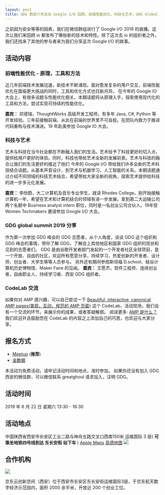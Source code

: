 ```yaml
---
layout: post
title: GDG 西安六月活动 Google I/O 回顾，前端性能优化，科技与艺术，GDG Global Summit 2019 分享
---
```


之前因为安全等等的因素，我们在微信群组进行了 Google I/O 2019 的直播。这次让我们来回顾 io 都发布了哪些新的技术和特性。除了这次去 io 的组织者之外，我们还找来了其他的参与者来为我们分享这次 Google I/O 的故事。

## 活动内容
### 前端性能优化 - 原理，工具和方法
近几年前端技术发展迅速，新技术不断涌现。面对愈发复杂的用户交互，前端性能优化在面临更大挑战的同时，工具和优化方式也日新月异。
在今年的 Google IO 大会上，有很多话题与性能优化相关。本期话题将从原理入手，探索使用现代化的工具和方法，尝试实现可持续的性能优化。

**嘉宾：** 邓德瑞，ThoughtWorks 高级开发工程师。有多年 Java, C#, Python 等开发经验。三年前接触前端，从此在前端的世界里不可自拔。在团队内致力于推进代码重构与技术演进。19 年赴美参加 Google IO 大会。

### 科技与艺术
艺术与科技在当今社会都在不断融入我们的生活。艺术给予了科技更好的切入点，提供给用户更好的体验。同时，科技也带给艺术全新的发展前景。艺术与科技的融合让我们的生活更好的接近了他们
今年的 Google I/O 带给我们许多全新的艺术科技结合话题。从基本声音设计，到艺术与机器学习，人工智能的关系。本期话题通过介绍不同领域的科技艺术结合，希望带给大家全新的视角，探索艺术提供给科技的进一步多元化发展。

**嘉宾：** 李欣蔚，大二计算机及音乐专业学生，就读 Rhodes College。刚开始接触计算机一年，希望在艺术和计算机结合的领域有进一步发展。拿到第二大运输公司两个名额中 Business analyst intern 职位，同时是一名创业公司合伙人。19年受 Women Techmakers 邀请参加 Google I/O 大会。

### GDG global summit 2019 分享
作为第一次参加 GDG 峰会的 GDG 志愿者，从个人角度，谈谈 GDG 这个组织和 GDG 峰会的事情，带你了解 GDG，了解会上其他地区和国家 GDG 组织的现状和见到的志愿者们。
GDG 是由谷歌开发者部门发起的一个开发者社区全球项目，是一个开放、自由的社区，欢迎所有愿意分享，持续学习，热爱创新的开发者、设计师、创业者、大学生等等人员参与。
另外还有期间参观斯坦福 D.school、硅谷计算机历史博物馆、Maker Faire 的见闻。
**嘉宾：** 王愿杰，软件工程师、连续创业者，自由职业人、持续学习者、西安 GDG 组织者。

### CodeLab 交流
如果你对 AMP 感兴趣，可以自己尝试一下  [Beautiful, interactive, canonical AMP pages(美观，互动，规范的  AMP 页面)](https://codelabs.developers.google.com/codelabs/amp-beautiful-interactive-canonical/index.html) 这个 CodeLab，活动现场，我们会有一个交流的环节，来展示你的成果，或者答疑解惑。
阅读更多: [AMP 是什么？](https://amp.dev/about/websites)
我们欢迎并且鼓励您在 CodeLab 的内容之上添加自己的巧思，也欢迎与大家分享。

## 报名方式
- [Meetup](https://www.meetup.com/GDG-Xian/events/262215403/) (**推荐**)
- [金数据](https://jinshuju.net/f/cBAoE2)

本活动为免费活动，请牢记活动时间和地点，准时参加。
如果你还没有加入 GDG 西安的微信群，可以微信联系 greatghoul 请求加入，注明 GDG。

## 活动时间
2019 年 6 月 22 日 星期六 13:30 - 16:30

## 活动地点
中国陕西省西安市长安区工业二路与神舟五路交叉口西南150米 运维国际 3 层( **可乘坐地铁四号线到达 东长安街 站下车** )
[Apple Maps](https://maps.apple.com/?address=%E4%B8%AD%E5%9B%BD%E9%99%95%E8%A5%BF%E7%9C%81%E8%A5%BF%E5%AE%89%E5%B8%82%E9%95%BF%E5%AE%89%E5%8C%BA%E5%B7%A5%E4%B8%9A%E4%BA%8C%E8%B7%AF%E4%B8%8E%E7%A5%9E%E8%88%9F%E4%BA%94%E8%B7%AF%E4%BA%A4%E5%8F%89%E5%8F%A3%E8%A5%BF%E5%8D%97150%E7%B1%B3&auid=1118368846085961&ll=34.155513,108.979245&lsp=57879&q=%E4%BA%AC%E4%B8%9C%E4%BA%91%E5%88%9B%E6%96%B0%E7%A9%BA%E9%97%B4%EF%BC%88%E8%A5%BF%E5%AE%89%EF%BC%89) [高德地图](https://www.amap.com/place/B0FFJZJ51L)
![](https://i.loli.net/2019/06/08/5cfa988bad93c50677.jpg)

## 合作机构
![](https://i.loli.net/2019/06/08/5cfa99bbed3a045436.jpg)

京东云创新空间（西安）位于西安市长安区东长安街运维国际3层，于京东航天数字经济示范园内，面积 2000 余平米，开放近 200 个创业工位。
